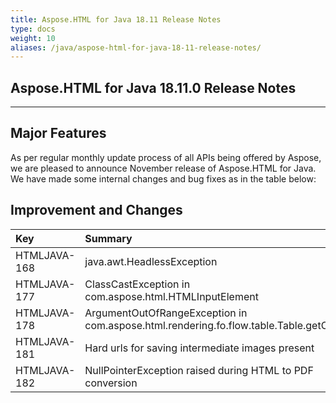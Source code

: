 ```yaml
---
title: Aspose.HTML for Java 18.11 Release Notes
type: docs
weight: 10
aliases: /java/aspose-html-for-java-18-11-release-notes/
---
```


## **Aspose.HTML for Java 18.11.0 Release Notes** ## 
-----
## **Major Features** ## 
As per regular monthly update process of all APIs being offered by Aspose, we are pleased to announce November release of Aspose.HTML for Java. We have made some internal changes and bug fixes as in the table below:
## **Improvement and Changes** ## 

|**Key**|**Summary**|**Category**|
| :- | :- | :- |
|HTMLJAVA-168|java.awt.HeadlessException|Bug|
|HTMLJAVA-177|ClassCastException in com.aspose.html.HTMLInputElement|Bug|
|HTMLJAVA-178|ArgumentOutOfRangeException in com.aspose.html.rendering.fo.flow.table.Table.getColumn|Bug|
|HTMLJAVA-181|Hard urls for saving intermediate images present|Bug|
|HTMLJAVA-182|NullPointerException raised during HTML to PDF conversion|Bug|

